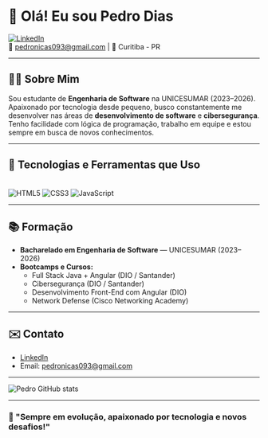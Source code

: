 # 👋 Olá! Eu sou Pedro Dias

[![LinkedIn](https://img.shields.io/badge/LinkedIn-0077B5?style=for-the-badge&logo=linkedin&logoColor=white)](https://www.linkedin.com/in/pedro-dias-28958525a/)  
📧 pedronicas093@gmail.com | 📍 Curitiba - PR

---

## 👨‍💻 Sobre Mim

Sou estudante de **Engenharia de Software** na UNICESUMAR (2023–2026).  
Apaixonado por tecnologia desde pequeno, busco constantemente me desenvolver nas áreas de **desenvolvimento de software** e **cibersegurança**.  
Tenho facilidade com lógica de programação, trabalho em equipe e estou sempre em busca de novos conhecimentos.

---

## 🚀 Tecnologias e Ferramentas que Uso

<div style="display: inline_block"><br>
  <img align="center" alt="HTML5" src="https://img.shields.io/badge/HTML5-E34F26?style=for-the-badge&logo=html5&logoColor=white">
  <img align="center" alt="CSS3" src="https://img.shields.io/badge/CSS3-1572B6?style=for-the-badge&logo=css3&logoColor=white">
  <img align="center" alt="JavaScript" src="https://img.shields.io/badge/JavaScript-F7DF1E?style=for-the-badge&logo=javascript&logoColor=black">
  <!-- Adicione mais badges conforme necessário -->
</div>

---

## 📚 Formação

- **Bacharelado em Engenharia de Software** — UNICESUMAR (2023–2026)
- **Bootcamps e Cursos:**
  - Full Stack Java + Angular (DIO / Santander)
  - Cibersegurança (DIO / Santander)
  - Desenvolvimento Front-End com Angular (DIO)
  - Network Defense (Cisco Networking Academy)

---

## ✉️ Contato

- [LinkedIn](https://www.linkedin.com/in/pedro-dias-28958525a/)
- Email: pedronicas093@gmail.com

---

![Pedro GitHub stats](https://github-readme-stats.vercel.app/api?username=pitecozz&show_icons=true&theme=dracula)

---

### 🚀 "Sempre em evolução, apaixonado por tecnologia e novos desafios!"
